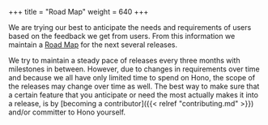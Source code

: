+++
title = "Road Map"
weight = 640
+++

We are trying our best to anticipate the needs and requirements of users based on the feedback we get from users. From this information we maintain a [Road Map](https://projects.eclipse.org/projects/iot.hono/governance) for the next several releases.
<!--more-->

We try to maintain a steady pace of releases every three months with milestones in between. However, due to changes in requirements over time and because we all have only limited time to spend on Hono, the scope of the releases may change over time as well. The best way to make sure that a certain feature that you anticipate or need the most actually makes it into a release, is by [becoming a contributor]({{< relref "contributing.md" >}}) and/or committer to Hono yourself.
